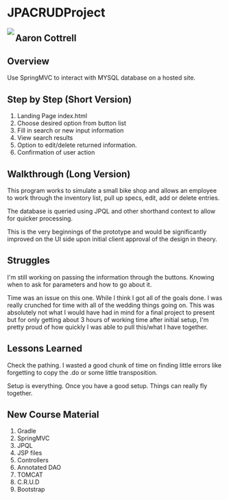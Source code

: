 # JPACRUDProject
<img align="left" src="http://skilldistillery.com/downloads/sd_logo.jpg">

## Aaron Cottrell


## Overview
Use SpringMVC to interact with MYSQL database on a hosted site.

## Step by Step (Short Version)
1. Landing Page index.html
2. Choose desired option from button list
3. Fill in search or new input information
4. View search results
5. Option to edit/delete returned information.
6. Confirmation of user action

## Walkthrough (Long Version)
This program works to simulate a small bike shop and allows an employee to work through the inventory list, pull up specs, edit, add or delete entries.

The database is queried using JPQL and other shorthand context to allow for quicker processing.

This is the very beginnings of the prototype and would be significantly improved on the UI side upon initial client approval of the design in theory.


## Struggles
I'm still working on passing the information through the buttons. Knowing when to ask for parameters and how to go about it.

Time was an issue on this one. While I think I got all of the goals done. I was really crunched for time with all of the wedding things going on. This was absolutely not what I would have had in mind for a final project to present but for only getting about 3 hours of working time after initial setup, I'm pretty proud of how quickly I was able to pull this/what I have together.

## Lessons Learned
Check the pathing. I wasted a good chunk of time on finding little errors like forgetting to copy the .do or some little transposition.

Setup is everything. Once you have a good setup. Things can really fly together.

## New Course Material
1. Gradle
2. SpringMVC
3. JPQL
4. JSP files
5. Controllers
6. Annotated DAO
7. TOMCAT
8. C.R.U.D
9. Bootstrap
